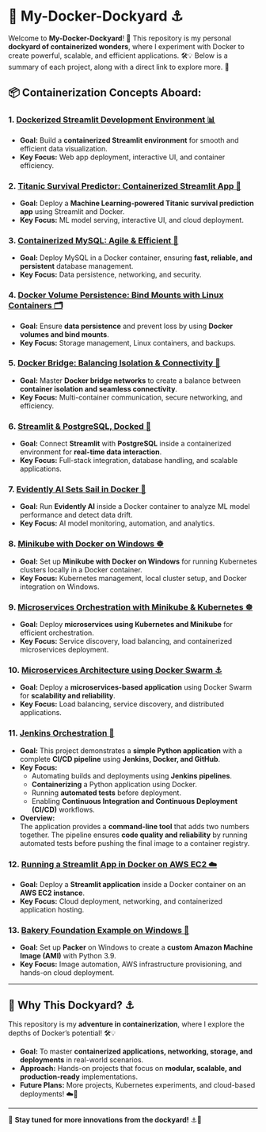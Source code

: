 # 🐳 My-Docker-Dockyard ⚓  

Welcome to **My-Docker-Dockyard**! 🌊 This repository is my personal **dockyard of containerized wonders**, where I experiment with Docker to create powerful, scalable, and efficient applications. 🛠️💡 Below is a summary of each project, along with a direct link to explore more. 🚀  

## 📦 Containerization Concepts Aboard:  

### 1. [Dockerized Streamlit Development Environment 📊](https://github.com/Anugrah2334/Docker/tree/main/Dockerized%20Streamlit%20Development%20Environment)  
- **Goal:** Build a **containerized Streamlit environment** for smooth and efficient data visualization.  
- **Key Focus:** Web app deployment, interactive UI, and container efficiency.  

### 2. [Titanic Survival Predictor: Containerized Streamlit App 🚢](https://github.com/Anugrah2334/Docker/tree/main/Titanic%20Survival%20Predictor%3A%20Containerized%20Streamlit%20App)  
- **Goal:** Deploy a **Machine Learning-powered Titanic survival prediction app** using Streamlit and Docker.  
- **Key Focus:** ML model serving, interactive UI, and cloud deployment.  

### 3. [Containerized MySQL: Agile & Efficient 🐬](https://github.com/Anugrah2334/Docker/tree/main/Containerized%20MySQL%2C%20Agile%20%26%20Efficient)  
- **Goal:** Deploy MySQL in a Docker container, ensuring **fast, reliable, and persistent** database management.   
- **Key Focus:** Data persistence, networking, and security.  

### 4. [Docker Volume Persistence: Bind Mounts with Linux Containers 🗂️](https://github.com/Anugrah2334/Docker/tree/main/Docker%20Volume%20Persistence%3A%20Bind%20Mounts%20on%20Linux%20Container)  
- **Goal:** Ensure **data persistence** and prevent loss by using **Docker volumes and bind mounts**.  
- **Key Focus:** Storage management, Linux containers, and backups.  

### 5. [Docker Bridge: Balancing Isolation & Connectivity 🔗](https://github.com/Anugrah2334/Docker/tree/main/Docker%20Bridge%3A%20Balancing%20Isolation%20%26%20Connectivity)  
- **Goal:** Master **Docker bridge networks** to create a balance between **container isolation and seamless connectivity**.  
- **Key Focus:** Multi-container communication, secure networking, and efficiency.  

### 6. [Streamlit & PostgreSQL, Docked 🐘](https://github.com/Anugrah2334/Docker/tree/main/Streamlit%20%26%20PostgreSQL%2C%20docked)  
- **Goal:** Connect **Streamlit** with **PostgreSQL** inside a containerized environment for **real-time data interaction**.  
- **Key Focus:** Full-stack integration, database handling, and scalable applications.  

### 7. [Evidently AI Sets Sail in Docker 🧠](https://github.com/Anugrah2334/Docker/tree/main/Evidently%20AI%20Sets%20Sail%20in%20Docker)  
- **Goal:** Run **Evidently AI** inside a Docker container to analyze ML model performance and detect data drift.  
- **Key Focus:** AI model monitoring, automation, and analytics.  

### 8. [Minikube with Docker on Windows ☸️](https://github.com/Anugrah2334/Docker/tree/main/Minikube%20with%20Docker%20on%20Windows)  
- **Goal:** Set up **Minikube with Docker on Windows** for running Kubernetes clusters locally in a Docker container.  
- **Key Focus:** Kubernetes management, local cluster setup, and Docker integration on Windows.  

### 9. [Microservices Orchestration with Minikube & Kubernetes ☸️](https://github.com/Anugrah2334/Docker/tree/main/Microservices%20Orchestration%20with%20Minikube%20%26%20Kubernetes)  
- **Goal:** Deploy **microservices using Kubernetes and Minikube** for efficient orchestration.  
- **Key Focus:** Service discovery, load balancing, and containerized microservices deployment.  

### 10. [Microservices Architecture using Docker Swarm ⚓](https://github.com/Anugrah2334/Docker/tree/main/Microservices%20Architecture%20using%20Docker%20Swarm)  
- **Goal:** Deploy a **microservices-based application** using Docker Swarm for **scalability and reliability**.  
- **Key Focus:** Load balancing, service discovery, and distributed applications.

### 11. [Jenkins Orchestration 🤵](https://github.com/Anugrah2334/Jenkins-Orchestration)  
- **Goal:** This project demonstrates a **simple Python application** with a complete **CI/CD pipeline** using **Jenkins, Docker, and GitHub**.  
- **Key Focus:**  
  - Automating builds and deployments using **Jenkins pipelines**.  
  - **Containerizing** a Python application using Docker.  
  - Running **automated tests** before deployment.  
  - Enabling **Continuous Integration and Continuous Deployment (CI/CD)** workflows.  
- **Overview:**  
  The application provides a **command-line tool** that adds two numbers together. The pipeline ensures **code quality and reliability** by running automated tests before pushing the final image to a container registry.   

### 12. [Running a Streamlit App in Docker on AWS EC2 ☁️](Nil)  
- **Goal:** Deploy a **Streamlit application** inside a Docker container on an **AWS EC2 instance**.  
- **Key Focus:** Cloud deployment, networking, and containerized application hosting.  

### 13. [Bakery Foundation Example on Windows 🍞](Nil)  
- **Goal:** Set up **Packer** on Windows to create a **custom Amazon Machine Image (AMI)** with Python 3.9.  
- **Key Focus:** Image automation, AWS infrastructure provisioning, and hands-on cloud deployment.  

---

## 🌊 Why This Dockyard? ⚓  
This repository is my **adventure in containerization**, where I explore the depths of Docker’s potential! 🛠️💡  
- **Goal:** To master **containerized applications, networking, storage, and deployments** in real-world scenarios.  
- **Approach:** Hands-on projects that focus on **modular, scalable, and production-ready** implementations.  
- **Future Plans:** More projects, Kubernetes experiments, and cloud-based deployments! ☁️🚀  

---

🌟 **Stay tuned for more innovations from the dockyard!** ⚓🚀  
